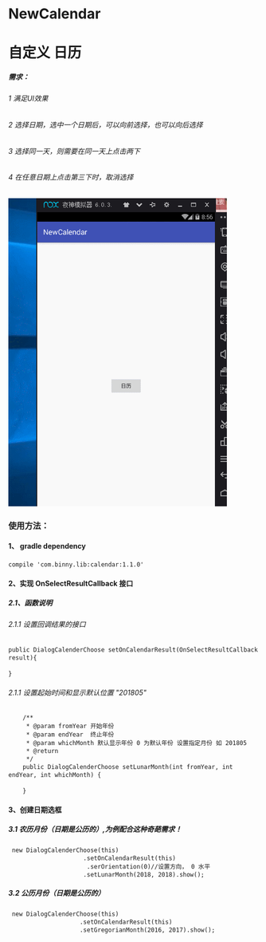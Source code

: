 # NewCalendar
# 自定义 日历
##### 需求：
###### 1 满足UI效果
###### 2 选择日期，选中一个日期后，可以向前选择，也可以向后选择
###### 3 选择同一天，则需要在同一天上点击两下
###### 4 在任意日期上点击第三下时，取消选择

![](https://github.com/Xbean1024/NewCalendar/blob/master/gif/qq.gif)
### 使用方法：
#### 1、   gradle dependency
    compile 'com.binny.lib:calendar:1.1.0'
#### 2、实现 OnSelectResultCallback 接口

##### 2.1、函数说明
###### 2.1.1 设置回调结果的接口

    public DialogCalenderChoose setOnCalendarResult(OnSelectResultCallback result){

    }
###### 2.1.1 设置起始时间和显示默认位置 "201805"

        /**
         * @param fromYear 开始年份
         * @param endYear  终止年份
         * @param whichMonth 默认显示年份 0 为默认年份 设置指定月份 如 201805
         * @return
         */
        public DialogCalenderChoose setLunarMonth(int fromYear, int endYear, int whichMonth) {

        }
#### 3、创建日期选框
##### 3.1 农历月份（日期是公历的）,为例配合这种奇葩需求！
     new DialogCalenderChoose(this)
                         .setOnCalendarResult(this)
                          .serOrientation(0)//设置方向， 0 水平
                         .setLunarMonth(2018, 2018).show();
##### 3.2 公历月份（日期是公历的）
     new DialogCalenderChoose(this)
                        .setOnCalendarResult(this)
                        .setGregorianMonth(2016, 2017).show();
